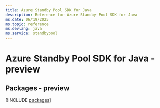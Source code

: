 ```yaml
---
title: Azure Standby Pool SDK for Java
description: Reference for Azure Standby Pool SDK for Java
ms.date: 06/19/2025
ms.topic: reference
ms.devlang: java
ms.service: standbypool
---
```

# Azure Standby Pool SDK for Java - preview
## Packages - preview
[!INCLUDE [packages](standby-pool-index.md)]
